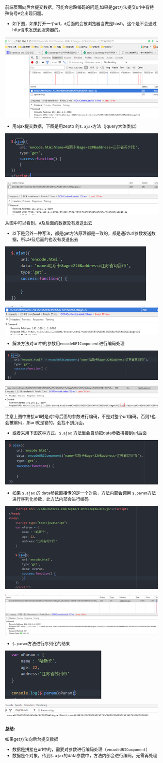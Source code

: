前端页面向后台提交数据，可能会忽略编码的问题,如果是get方法提交url中有特殊符号`#`会出现问题。

- 如下图，如果打开一个url，`#`后面的会被浏览器当做是hash，这个是不会通过http请求发送到服务器的。

![get请求](images/encode/1.png)

- 用ajax提交数据，下图是用zepto 的`$.ajax`方法（jquery大体类似）

![ajax get请求](images/encode/1-1.png)

![ajax get请求](images/encode/1-2.png)

从图中可以看到，`#`及后面的数据没有发送出去

- 以下是另外一种写法，都是get方法原理都是一致的，都是通过url参数发送数据，所以`#`及后面的也没有发送出去

![ajax get请求](images/encode/2-1.png)

![ajax get请求](images/encode/2-2.png)

- 解决方法对url中的参数用`encodeURIComponent`进行编码处理

![ajax get请求 编码](images/encode/3-1.png)

![ajax get请求 编码](images/encode/3-2.png)

注意上图中拼接url时是对`?`号后面的参数进行编码，不是对整个url编码。否则`?`也会被编码，那url就是错的，会找不到页面。

- 或者采用下图这种方式，`$.ajax` 方法里会自动把data参数拼接到url后面

![ajax get请求 编码](images/encode/4.png)

- 如果 `$.ajax` 的 `data`参数直接传的是一个对象，方法内部会调用 `$.param`方法进行序列化参数，此方法内部会进行编码

![ajax 序列号参数](images/encode/5-1.png)

![ajax 序列号参数](images/encode/5-2.png)

- `$.param`方法进行序列化的结果

![$.param 内部会编码](images/encode/6-1.png)

![$.param 内部会编码](images/encode/6-2.png)

**总结:**

如果get方法向后台提交数据
- 数据是拼接在url中的，需要对参数进行编码处理（`encodeURIComponent`）
- 数据是个对象，传到`$.ajax`的data参数中，方法内部会进行编码，无需再处理
